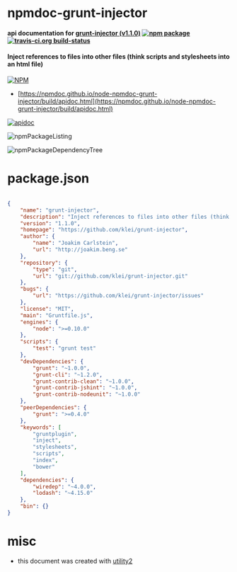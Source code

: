 # npmdoc-grunt-injector

#### api documentation for  [grunt-injector (v1.1.0)](https://github.com/klei/grunt-injector)  [![npm package](https://img.shields.io/npm/v/npmdoc-grunt-injector.svg?style=flat-square)](https://www.npmjs.org/package/npmdoc-grunt-injector) [![travis-ci.org build-status](https://api.travis-ci.org/npmdoc/node-npmdoc-grunt-injector.svg)](https://travis-ci.org/npmdoc/node-npmdoc-grunt-injector)

#### Inject references to files into other files (think scripts and stylesheets into an html file)

[![NPM](https://nodei.co/npm/grunt-injector.png?downloads=true&downloadRank=true&stars=true)](https://www.npmjs.com/package/grunt-injector)

- [https://npmdoc.github.io/node-npmdoc-grunt-injector/build/apidoc.html](https://npmdoc.github.io/node-npmdoc-grunt-injector/build/apidoc.html)

[![apidoc](https://npmdoc.github.io/node-npmdoc-grunt-injector/build/screenCapture.buildCi.browser.%252Ftmp%252Fbuild%252Fapidoc.html.png)](https://npmdoc.github.io/node-npmdoc-grunt-injector/build/apidoc.html)

![npmPackageListing](https://npmdoc.github.io/node-npmdoc-grunt-injector/build/screenCapture.npmPackageListing.svg)

![npmPackageDependencyTree](https://npmdoc.github.io/node-npmdoc-grunt-injector/build/screenCapture.npmPackageDependencyTree.svg)



# package.json

```json

{
    "name": "grunt-injector",
    "description": "Inject references to files into other files (think scripts and stylesheets into an html file)",
    "version": "1.1.0",
    "homepage": "https://github.com/klei/grunt-injector",
    "author": {
        "name": "Joakim Carlstein",
        "url": "http://joakim.beng.se"
    },
    "repository": {
        "type": "git",
        "url": "git://github.com/klei/grunt-injector.git"
    },
    "bugs": {
        "url": "https://github.com/klei/grunt-injector/issues"
    },
    "license": "MIT",
    "main": "Gruntfile.js",
    "engines": {
        "node": ">=0.10.0"
    },
    "scripts": {
        "test": "grunt test"
    },
    "devDependencies": {
        "grunt": "~1.0.0",
        "grunt-cli": "~1.2.0",
        "grunt-contrib-clean": "~1.0.0",
        "grunt-contrib-jshint": "~1.0.0",
        "grunt-contrib-nodeunit": "~1.0.0"
    },
    "peerDependencies": {
        "grunt": ">=0.4.0"
    },
    "keywords": [
        "gruntplugin",
        "inject",
        "stylesheets",
        "scripts",
        "index",
        "bower"
    ],
    "dependencies": {
        "wiredep": "~4.0.0",
        "lodash": "~4.15.0"
    },
    "bin": {}
}
```



# misc
- this document was created with [utility2](https://github.com/kaizhu256/node-utility2)
